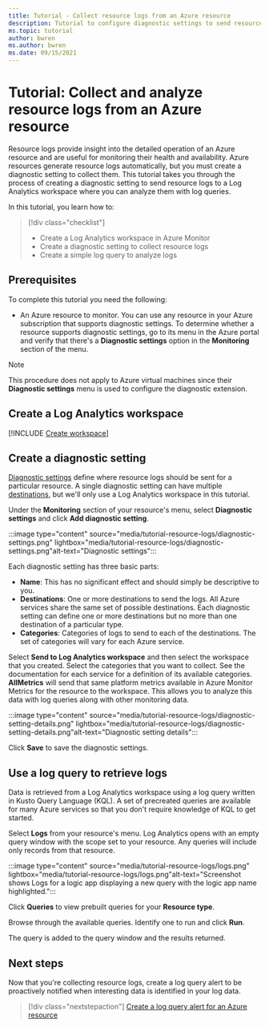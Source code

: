 ```yaml
---
title: Tutorial - Collect resource logs from an Azure resource
description: Tutorial to configure diagnostic settings to send resource logs from an Azure resource io a Log Analytics workspace where they can be analyzed with a log query.
ms.topic: tutorial
author: bwren
ms.author: bwren
ms.date: 09/15/2021
---
```


# Tutorial: Collect and analyze resource logs from an Azure resource
Resource logs provide insight into the detailed operation of an Azure resource and are useful for monitoring their health and availability. Azure resources generate resource logs automatically, but you must create a diagnostic setting to collect them. This tutorial takes you through the process of creating a diagnostic setting to send resource logs to a Log Analytics workspace where you can analyze them with log queries.

In this tutorial, you learn how to:

> [!div class="checklist"]
> * Create a Log Analytics workspace in Azure Monitor
> * Create a diagnostic setting to collect resource logs 
> * Create a simple log query to analyze logs


## Prerequisites

To complete this tutorial you need the following: 

- An Azure resource to monitor. You can use any resource in your Azure subscription that supports diagnostic settings. To determine whether a resource supports diagnostic settings, go to its menu in the Azure portal and verify that there's a **Diagnostic settings** option in the **Monitoring** section of the menu.


> [!NOTE]
> This procedure does not apply to Azure virtual machines since their **Diagnostic settings** menu is used to configure the diagnostic extension.

## Create a Log Analytics workspace
[!INCLUDE [Create workspace](../../../includes/azure-monitor-tutorial-workspace.md)]

## Create a diagnostic setting
[Diagnostic settings](../essentials/diagnostic-settings.md) define where resource logs should be sent for a particular resource. A single diagnostic setting can have multiple [destinations](../essentials/diagnostic-settings.md#destinations), but we'll only use a Log Analytics workspace in this tutorial.

Under the **Monitoring** section of your resource's menu, select **Diagnostic settings** and click **Add diagnostic setting**.

:::image type="content" source="media/tutorial-resource-logs/diagnostic-settings.png" lightbox="media/tutorial-resource-logs/diagnostic-settings.png"alt-text="Diagnostic settings":::


Each diagnostic setting has three basic parts:
 
   - **Name**: This has no significant effect and should simply be descriptive to you.
   - **Destinations**: One or more destinations to send the logs. All Azure services share the same set of possible destinations. Each diagnostic setting can define one or more destinations but no more than one destination of a particular type. 
   - **Categories**: Categories of logs to send to each of the destinations. The set of categories will vary for each Azure service.

Select **Send to Log Analytics workspace** and then select the workspace that you created. Select the categories that you want to collect. See the documentation for each service for a definition of its available categories. **AllMetrics** will send that same platform metrics available in Azure Monitor Metrics for the resource to the workspace. This allows you to analyze this data with log queries along with other monitoring data.

:::image type="content" source="media/tutorial-resource-logs/diagnostic-setting-details.png" lightbox="media/tutorial-resource-logs/diagnostic-setting-details.png"alt-text="Diagnostic setting details":::

Click **Save** to save the diagnostic settings.

    
 
 ## Use a log query to retrieve logs
Data is retrieved from a Log Analytics workspace using a log query written in Kusto Query Language (KQL). A set of precreated queries are available for many Azure services so that you don't require knowledge of KQL to get started.

Select **Logs** from your resource's menu. Log Analytics opens with an empty query window with the scope set to your resource. Any queries will include only records from that resource.


:::image type="content" source="media/tutorial-resource-logs/logs.png" lightbox="media/tutorial-resource-logs/logs.png"alt-text="Screenshot shows Logs for a logic app displaying a new query with the logic app name highlighted.":::


Click **Queries** to view prebuilt queries for your **Resource type**. 



Browse through the available queries. Identify one to run and click **Run**. 


The query is added to the query window and the results returned.



## Next steps
Now that you're collecting resource logs, create a log query alert to be proactively notified when interesting data is identified in your log data.

> [!div class="nextstepaction"]
> [Create a log query alert for an Azure resource](../alerts/tutorial-log-alert.md)
